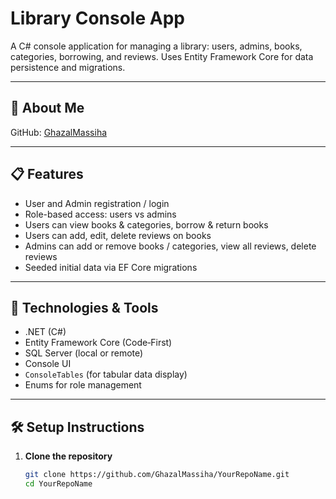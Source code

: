 # Library Console App

A C# console application for managing a library: users, admins, books, categories, borrowing, and reviews. Uses Entity Framework Core for data persistence and migrations.

---

## 🔗 About Me

GitHub: [GhazalMassiha](https://github.com/GhazalMassiha)

---

## 📋 Features

- User and Admin registration / login  
- Role-based access: users vs admins  
- Users can view books & categories, borrow & return books  
- Users can add, edit, delete reviews on books  
- Admins can add or remove books / categories, view all reviews, delete reviews  
- Seeded initial data via EF Core migrations  

---

## 🔧 Technologies & Tools

- .NET (C#)  
- Entity Framework Core (Code‑First)  
- SQL Server (local or remote)  
- Console UI  
- `ConsoleTables` (for tabular data display)  
- Enums for role management  

---

## 🛠 Setup Instructions

1. **Clone the repository**  
   ```bash
   git clone https://github.com/GhazalMassiha/YourRepoName.git
   cd YourRepoName
